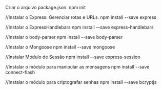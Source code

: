 Criar o arquivo package.json.
npm init

//Instalar o Express: Gerenciar rotas e URLs.
npm install --save express

//Instalar o ExpressHandlebars
npm install --save express-handlebars

//Instalar o body-parser
npm install --save body-parser

//Instalar o Mongoose
npm install --save mongoose

//Instalar Módulo de Sessão
npm install --save express-session

//Instalar o módulo para manipular as mensagens
npm install --save connect-flash

//Instalar o módulo para criptografar senhas
npm install --save bcryptjs 